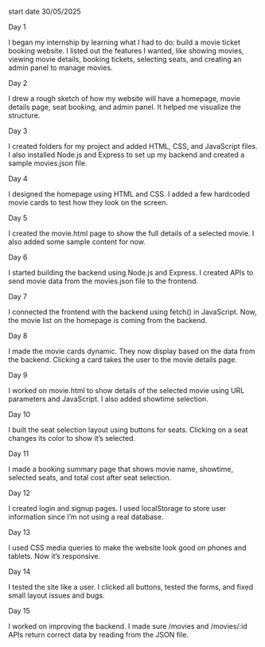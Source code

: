 start date 30/05/2025

Day 1

I began my internship by learning what I had to do: build a movie ticket booking website. I listed out the features I wanted, like showing movies, viewing movie details, booking tickets, selecting seats, and creating an admin panel to manage movies.

Day 2

I drew a rough sketch of how my website will have a homepage, movie details page, seat booking, and admin panel. It helped me visualize the structure.

Day 3

I created folders for my project and added HTML, CSS, and JavaScript files. I also installed Node.js and Express to set up my backend and created a sample movies.json file.

Day 4

I designed the homepage using HTML and CSS. I added a few hardcoded movie cards to test how they look on the screen.

Day 5

I created the movie.html page to show the full details of a selected movie. I also added some sample content for now.

Day 6

I started building the backend using Node.js and Express. I created APIs to send movie data from the movies.json file to the frontend.

Day 7

I connected the frontend with the backend using fetch() in JavaScript. Now, the movie list on the homepage is coming from the backend.

Day 8

I made the movie cards dynamic. They now display based on the data from the backend. Clicking a card takes the user to the movie details page.

Day 9

I worked on movie.html to show details of the selected movie using URL parameters and JavaScript. I also added showtime selection.

Day 10

I built the seat selection layout using buttons for seats. Clicking on a seat changes its color to show it’s selected.

Day 11

I made a booking summary page that shows movie name, showtime, selected seats, and total cost after seat selection.

Day 12

I created login and signup pages. I used localStorage to store user information since I’m not using a real database.

Day 13

I used CSS media queries to make the website look good on phones and tablets. Now it’s responsive.

Day 14

I tested the site like a user. I clicked all buttons, tested the forms, and fixed small layout issues and bugs.

Day 15

I worked on improving the backend. I made sure /movies and /movies/:id APIs return correct data by reading from the JSON file.
